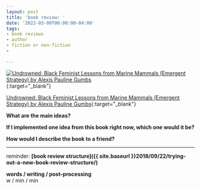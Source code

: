 ```yaml
---
layout: post
title: 'book review: '
date: '2022-03-00T00:00:00-04:00'
tags:
- book reviews
- author
- fiction or non-fiction
- 

--- 
```



[![Undrowned: Black Feminist Lessons from Marine Mammals (Emergent Strategy) by Alexis Pauline Gumbs](https://i.gr-assets.com/images/S/compressed.photo.goodreads.com/books/1592892185l/53843459.jpg)](https://www.goodreads.com/book/show/53843459-undrowned){:target="_blank"}

[Undrowned: Black Feminist Lessons from Marine Mammals (Emergent Strategy) by Alexis Pauline Gumbs](https://www.goodreads.com/book/show/53843459-undrowned){:target="_blank"}

<b>What are the main ideas?</b> 




<b>If I implemented one idea from this book right now, which one would it be?</b>




<b>How would I describe the book to a friend?</b>



---

reminder: **[book review structure]({{ site.baseurl }}2018/09/22/trying-out-a-new-book-review-structure/)**


<!-- &#042; = asterisk -->
<!-- &#039; = single quote '-->

**words / writing / post-processing**  
w / min / min